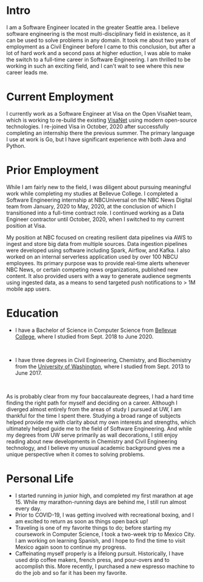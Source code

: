 
# Intro

I am a Software Engineer located in the greater Seattle area. I believe software engineering is the most multi-disciplinary field in existence, as it can be used to solve problems in any domain. It took me about two years of employment as a Civil Engineer before I came to this conclusion, but after a lot of hard work and a second pass at higher eduction, I was able to make the switch to a full-time career in Software Engineering. I am thrilled to be working in such an exciting field, and I can't wait to see where this new career leads me.

# Current Employment

I currently work as a Software Engineer at Visa on the Open VisaNet team, which is working to re-build the existing [VisaNet](https://usa.visa.com/about-visa/visanet.html) using modern open-source technologies. I re-joined Visa in October, 2020 after successfully completing an internship there the previous summer. The primary language I use at work is Go, but I have significant experience with both Java and Python.

# Prior Employment

While I am fairly new to the field, I was diligent about pursuing meaningful work while completing my studies at Bellevue College. I completed a Software Engineering internship at NBCUniversal on the NBC News Digital team from January, 2020 to May, 2020, at the conclusion of which I transitioned into a full-time contract role. I continued working as a Data Engineer contractor until October, 2020, when I switched to my current position at Visa.

My position at NBC focused on creating resilient data pipelines via AWS to ingest and store big data from multiple sources. Data ingestion pipelines were developed using software including Spark, Airflow, and Kafka. I also worked on an internal serverless application used by over 100 NBCU employees. Its primary purpose was to provide real-time alerts whenever NBC News, or certain competing news organizations, published new content. It also provided users with a way to generate audience segments using ingested data, as a means to send targeted push notifications to > 1M mobile app users.

# Education

- I have a Bachelor of Science in Computer Science from [Bellevue College](https://bellevuecollege.edu), where I studied from Sept. 2018 to June 2020.

<br>

- I have three degrees in Civil Engineering, Chemistry, and Biochemistry from the [University of Washington](https://washington.edu), where I studied from Sept. 2013 to June 2017.

<br>

As is probably clear from my four baccalaureate degrees, I had a hard time finding the right path for myself and deciding on a career. Although I diverged almost entirely from the areas of study I pursued at UW, I am thankful for the time I spent there. Studying a broad range of subjects helped provide me with clarity about my own interests and strengths, which ultimately helped guide me to the field of Software Engineering. And while my degrees from UW serve primarily as wall decorations, I still enjoy reading about new developments in Chemistry and Civil Engineering technology, and I believe my unusual academic background gives me a unique perspective when it comes to solving problems.

# Personal Life

- I started running in junior high, and completed my first marathon at age 15. While my marathon-running days are behind me, I still run almost every day.
- Prior to COVID-19, I was getting involved with recreational boxing, and I am excited to return as soon as things open back up!
- Traveling is one of my favorite things to do; before starting my coursework in Computer Science, I took a two-week trip to Mexico City. I am working on learning Spanish, and I hope to find the time to visit Mexico again soon to continue my progress.
- Caffeinating myself properly is a lifelong pursuit. Historically, I have used drip coffee makers, french press, and pour-overs and to accomplish this. More recently, I purchased a new espresso machine to do the job and so far it has been my favorite.
